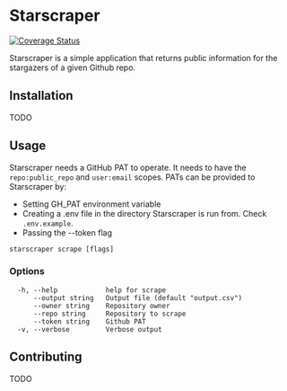 # Starscraper

[![Coverage Status](https://coveralls.io/repos/github/tobifroe/starscraper/badge.svg?branch=main)](https://coveralls.io/github/tobifroe/starscraper?branch=main)

Starscraper is a simple application that returns public information for the stargazers of a given Github repo.

## Installation

TODO

## Usage

Starscraper needs a GitHub PAT to operate. It needs to have the `repo:public_repo` and `user:email` scopes.
PATs can be provided to Starscraper by:

- Setting GH_PAT environment variable
- Creating a .env file in the directory Starscraper is run from. Check `.env.example`.
- Passing the --token flag

```
starscraper scrape [flags]
```

### Options

```
  -h, --help            help for scrape
      --output string   Output file (default "output.csv")
      --owner string    Repository owner
      --repo string     Repository to scrape
      --token string    Github PAT
  -v, --verbose         Verbose output
```

## Contributing

TODO
